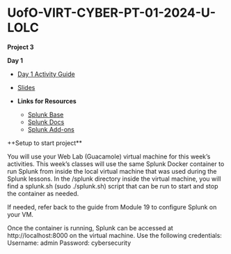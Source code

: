# UofO-VIRT-CYBER-PT-01-2024-U-LOLC


**__Project 3__**

**Day 1**

- [Day 1 Activity Guide](https://docs.google.com/document/d/1WBQ9jpDE-TOsHpXd97iBAkfCDStKAAjtIAr6Y7oyp_4/edit)
- [Slides](https://docs.google.com/presentation/d/16mzffkiXlarZolOymcsPNRL4k1ZH-LtJwgZQtR5l2zE/edit#slide=id.g2bbf477c9db_1_2435)

- **Links for Resources**

    - [Splunk Base](https://splunkbase.splunk.com/)    
    - [Splunk Docs](https://docs.splunk.com/Documentation)
    - [Splunk Add-ons](https://docs.splunk.com/Documentation/AddOns/released/Overview/AboutSplunkAdd-ons)

++Setup to start project**

You will use your Web Lab (Guacamole) virtual machine for this week’s activities.
This week’s classes will use the same Splunk Docker container to run Splunk from inside the local virtual machine that was used during the Splunk lessons. In the /splunk directory inside the virtual machine, you will find a splunk.sh (sudo ./splunk.sh) script that can be run to start and stop the container as needed.

If needed, refer back to the guide from Module 19 to configure Splunk on your VM.

Once the container is running, Splunk can be accessed at http://localhost:8000 on the virtual machine.
Use the following credentials:
Username: admin
Password: cybersecurity